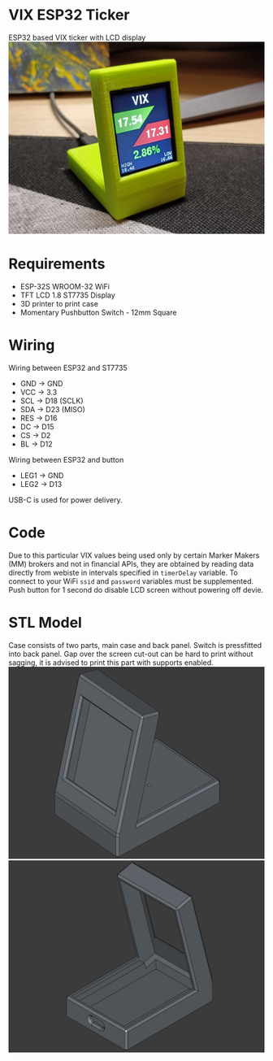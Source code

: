 # VIX ESP32 Ticker
ESP32 based VIX ticker with LCD display
![VIX ESP32 Ticker](assets/vix_ticker_photo.jpg)

# Requirements
 - ESP-32S WROOM-32 WiFi
 - TFT LCD 1.8 ST7735 Display
 - 3D printer to print case
 - Momentary Pushbutton Switch - 12mm Square

# Wiring

Wiring between  ESP32 and ST7735
 - GND -> GND
 - VCC -> 3.3
 - SCL -> D18 (SCLK)
 - SDA -> D23 (MISO)
 - RES -> D16
 - DC  -> D15
 - CS  -> D2
 - BL  -> D12

Wiring between ESP32 and button
 - LEG1 -> GND
 - LEG2 -> D13

USB-C is used for power delivery.

# Code

Due to this particular VIX values being used only by certain Marker Makers (MM) brokers and not in financial APIs, they are obtained by reading data directly from webiste in intervals specified in <code>timerDelay</code> variable. To connect to your WiFi <code>ssid</code> and <code>password</code> variables must be supplemented. Push button for 1 second do disable LCD screen without powering off devie.

# STL Model

Case consists of two parts, main case and back panel. Switch is pressfitted into back panel. Gap over the screen cut-out can be hard to print without sagging, it is advised to print this part with supports enabled.
![stl_part_front](assets/stl_image_front.png)
![stl_part_back](assets/stl_image_back.png)
